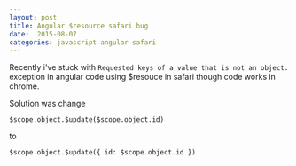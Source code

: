 ```yaml
---
layout: post
title: Angular $resource safari bug
date:  2015-08-07
categories: javascript angular safari
---
```


Recently i've stuck with `Requested keys of a value that is not an object.` exception
in angular code using $resouce in safari though code works in chrome.

Solution was change

```
$scope.object.$update($scope.object.id)
```

to

```
$scope.object.$update({ id: $scope.object.id })
```
